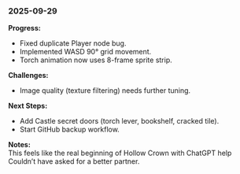 ### 2025-09-29
**Progress:**  
- Fixed duplicate Player node bug.  
- Implemented WASD 90° grid movement.  
- Torch animation now uses 8-frame sprite strip.  

**Challenges:**  
- Image quality (texture filtering) needs further tuning.  

**Next Steps:**  
- Add Castle secret doors (torch lever, bookshelf, cracked tile).  
- Start GitHub backup workflow.  

**Notes:**  
This feels like the real beginning of Hollow Crown with ChatGPT help
Couldn’t have asked for a better partner.
